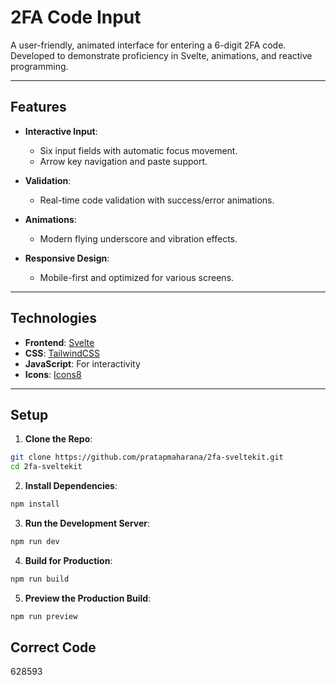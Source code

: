 # **2FA Code Input**

A user-friendly, animated interface for entering a 6-digit 2FA code. Developed to demonstrate proficiency in Svelte, animations, and reactive programming.

---

## **Features**

- **Interactive Input**: 
  - Six input fields with automatic focus movement.
  - Arrow key navigation and paste support.

- **Validation**:
  - Real-time code validation with success/error animations.

- **Animations**:
  - Modern flying underscore and vibration effects.

- **Responsive Design**:
  - Mobile-first and optimized for various screens.

---

## **Technologies**

- **Frontend**: [Svelte](https://svelte.dev/)
- **CSS**: [TailwindCSS](https://tailwindcss.com/)
- **JavaScript**: For interactivity
- **Icons**: [Icons8](https://icons8.com/)

---

## **Setup**

1. **Clone the Repo**:
  ```bash
  git clone https://github.com/pratapmaharana/2fa-sveltekit.git
  cd 2fa-sveltekit
  ```

2. **Install Dependencies**:
  ```bash
  npm install
  ```

3. **Run the Development Server**:
  ```bash
  npm run dev
  ```

4. **Build for Production**:
  ```bash
  npm run build
  ```

5. **Preview the Production Build**:
  ```bash
  npm run preview
  ```
## **Correct Code**
628593